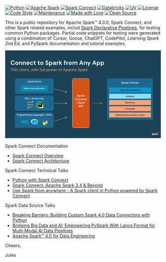 [![Python](https://img.shields.io/badge/Python-3.11+-blue.svg?style=flat&logo=python&logoColor=white)](https://www.python.org/)
[![Apache Spark](https://img.shields.io/badge/Apache%20Spark-4.0.0-orange.svg?style=flat&logo=apache-spark&logoColor=white)](https://spark.apache.org/)
[![Spark Connect](https://img.shields.io/badge/Spark%20Connect-Enabled-red.svg?style=flat&logo=apache-spark&logoColor=white)](https://spark.apache.org/docs/4.0.0/spark-connect-overview.html)
[![Databricks](https://img.shields.io/badge/Databricks-Compatible-red.svg?style=flat&logo=databricks&logoColor=white)](https://databricks.com/)
[![UV](https://img.shields.io/badge/UV-Package%20Manager-purple.svg?style=flat)](https://github.com/astral-sh/uv)
[![License](https://img.shields.io/badge/License-Apache%202.0-green.svg?style=flat)](LICENSE)
[![Code Style](https://img.shields.io/badge/Code%20Style-black-black.svg?style=flat)](https://github.com/psf/black)
[![Maintenance](https://img.shields.io/badge/Maintained%3F-yes-green.svg?style=flat)](https://github.com/dmatrix/spark-misc/graphs/commit-activity)
[![Made with Love](https://img.shields.io/badge/Made%20with-%E2%9D%A4%EF%B8%8F-red.svg?style=flat)](https://github.com/dmatrix/spark-misc)
[![Open Source](https://badges.frapsoft.com/os/v1/open-source.svg?v=103&style=flat)](https://opensource.org/)

This is a public repository for Apache Spark™ 4.0.0, Spark Connect, and other Spark related examples, includ [Spark Declarative Pipelines](src/py/sdp/SDP_README.md), for testing common Python packages. Partial code snippets for testing were generated using a combination of Cursor, Goose, ChatGPT, CodePilot, _Learning Spark 2nd Ed_, and PySpark documentation and tutorial examples.

<img src="images/spark_connect.png">

Spark Connect Documentation

* [Spark Connect Overview](https://spark.apache.org/docs/4.0.0/spark-connect-overview.html)
 * [Spark Connect Architecture](https://spark.apache.org/spark-connect/)

Spark Connect Technical Talks
 * [Python with Spark Connect](https://www.youtube.com/watch?v=QGUvjcrqj-U)
 * [Spark Connect: Apache Spark 3.4 & Beyond](https://www.youtube.com/watch?v=vTd3OqDzjuo)
 * [ Use Spark from anywhere - A Spark client in Python powered by Spark Connect](https://www.youtube.com/watch?v=PzgPcvFDD4I)

Spark Data Source Talks
 * [Breaking Barriers: Building Custom Spark 4.0 Data Connectors with Python](https://lnkd.in/gvMZFQ_g)
 * [Bridging Big Data and AI: Empowering PySpark With Lance Format for Multi-Modal AI Data Pipelines](https://lnkd.in/gdauyv8E)
 * [Apache Spark™ 4.0 for Data Engineering](https://www.youtube.com/watch?v=odQ6mEUzGvQ)

Cheers,

Jules
